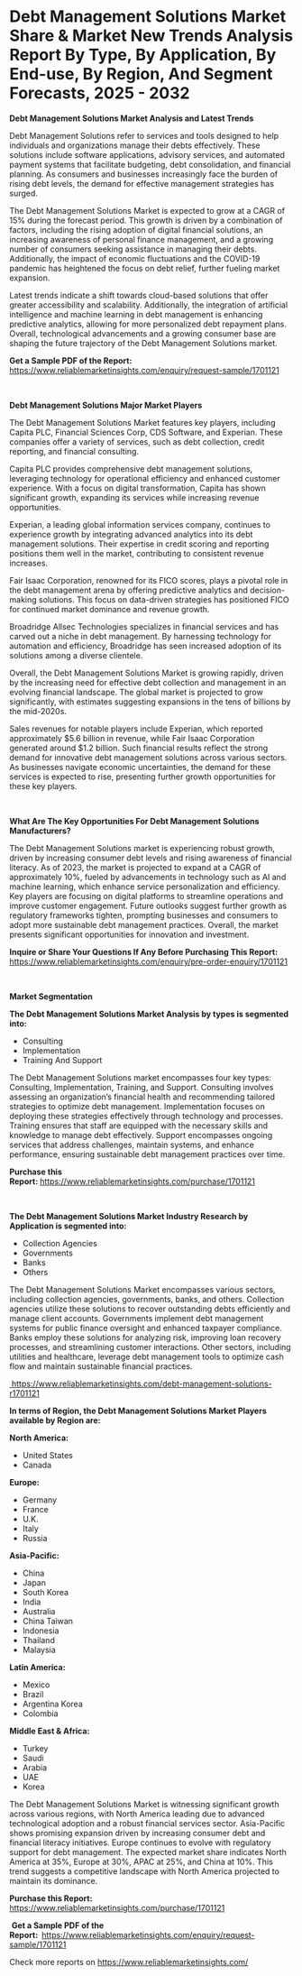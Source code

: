 <p><h1>Debt Management Solutions Market Share & Market New Trends Analysis Report By Type, By Application, By End-use, By Region, And Segment Forecasts, 2025 - 2032</h1></p><p><strong>Debt Management Solutions Market Analysis and Latest Trends</strong></p>
<p><p>Debt Management Solutions refer to services and tools designed to help individuals and organizations manage their debts effectively. These solutions include software applications, advisory services, and automated payment systems that facilitate budgeting, debt consolidation, and financial planning. As consumers and businesses increasingly face the burden of rising debt levels, the demand for effective management strategies has surged.</p><p>The Debt Management Solutions Market is expected to grow at a CAGR of 15% during the forecast period. This growth is driven by a combination of factors, including the rising adoption of digital financial solutions, an increasing awareness of personal finance management, and a growing number of consumers seeking assistance in managing their debts. Additionally, the impact of economic fluctuations and the COVID-19 pandemic has heightened the focus on debt relief, further fueling market expansion. </p><p>Latest trends indicate a shift towards cloud-based solutions that offer greater accessibility and scalability. Additionally, the integration of artificial intelligence and machine learning in debt management is enhancing predictive analytics, allowing for more personalized debt repayment plans. Overall, technological advancements and a growing consumer base are shaping the future trajectory of the Debt Management Solutions market.</p></p>
<p><strong>Get a Sample PDF of the Report:&nbsp;</strong> <a href="https://www.reliablemarketinsights.com/enquiry/request-sample/1701121?utm_campaign=1948&utm_medium=2&utm_source=Github&utm_content=ia&utm_term=09012025&utm_id=debt-management-solutions">https://www.reliablemarketinsights.com/enquiry/request-sample/1701121</a></p>
<p>&nbsp;</p>
<p><strong>Debt Management Solutions Major Market Players</strong></p>
<p><p>The Debt Management Solutions Market features key players, including Capita PLC, Financial Sciences Corp, CDS Software, and Experian. These companies offer a variety of services, such as debt collection, credit reporting, and financial consulting.</p><p>Capita PLC provides comprehensive debt management solutions, leveraging technology for operational efficiency and enhanced customer experience. With a focus on digital transformation, Capita has shown significant growth, expanding its services while increasing revenue opportunities.</p><p>Experian, a leading global information services company, continues to experience growth by integrating advanced analytics into its debt management solutions. Their expertise in credit scoring and reporting positions them well in the market, contributing to consistent revenue increases.</p><p>Fair Isaac Corporation, renowned for its FICO scores, plays a pivotal role in the debt management arena by offering predictive analytics and decision-making solutions. This focus on data-driven strategies has positioned FICO for continued market dominance and revenue growth.</p><p>Broadridge Allsec Technologies specializes in financial services and has carved out a niche in debt management. By harnessing technology for automation and efficiency, Broadridge has seen increased adoption of its solutions among a diverse clientele.</p><p>Overall, the Debt Management Solutions Market is growing rapidly, driven by the increasing need for effective debt collection and management in an evolving financial landscape. The global market is projected to grow significantly, with estimates suggesting expansions in the tens of billions by the mid-2020s. </p><p>Sales revenues for notable players include Experian, which reported approximately $5.6 billion in revenue, while Fair Isaac Corporation generated around $1.2 billion. Such financial results reflect the strong demand for innovative debt management solutions across various sectors. As businesses navigate economic uncertainties, the demand for these services is expected to rise, presenting further growth opportunities for these key players.</p></p>
<p>&nbsp;</p>
<p><strong>What Are The Key Opportunities For Debt Management Solutions Manufacturers?</strong></p>
<p><p>The Debt Management Solutions market is experiencing robust growth, driven by increasing consumer debt levels and rising awareness of financial literacy. As of 2023, the market is projected to expand at a CAGR of approximately 10%, fueled by advancements in technology such as AI and machine learning, which enhance service personalization and efficiency. Key players are focusing on digital platforms to streamline operations and improve customer engagement. Future outlooks suggest further growth as regulatory frameworks tighten, prompting businesses and consumers to adopt more sustainable debt management practices. Overall, the market presents significant opportunities for innovation and investment.</p></p>
<p><strong>Inquire or Share Your Questions If Any Before Purchasing This Report:</strong> <a href="https://www.reliablemarketinsights.com/enquiry/pre-order-enquiry/1701121?utm_campaign=1948&utm_medium=2&utm_source=Github&utm_content=ia&utm_term=09012025&utm_id=debt-management-solutions">https://www.reliablemarketinsights.com/enquiry/pre-order-enquiry/1701121</a></p>
<p>&nbsp;</p>
<p><strong>Market Segmentation</strong></p>
<p><strong>The Debt Management Solutions Market Analysis by types is segmented into:</strong></p>
<p><ul><li>Consulting</li><li>Implementation</li><li>Training And Support</li></ul></p>
<p><p>The Debt Management Solutions market encompasses four key types: Consulting, Implementation, Training, and Support. Consulting involves assessing an organization’s financial health and recommending tailored strategies to optimize debt management. Implementation focuses on deploying these strategies effectively through technology and processes. Training ensures that staff are equipped with the necessary skills and knowledge to manage debt effectively. Support encompasses ongoing services that address challenges, maintain systems, and enhance performance, ensuring sustainable debt management practices over time.</p></p>
<p><strong>Purchase this Report:&nbsp;</strong><a href="https://www.reliablemarketinsights.com/purchase/1701121?utm_campaign=1948&utm_medium=2&utm_source=Github&utm_content=ia&utm_term=09012025&utm_id=debt-management-solutions">https://www.reliablemarketinsights.com/purchase/1701121</a></p>
<p>&nbsp;</p>
<p><strong>The Debt Management Solutions Market Industry Research by Application is segmented into:</strong></p>
<p><ul><li>Collection Agencies</li><li>Governments</li><li>Banks</li><li>Others</li></ul></p>
<p><p>The Debt Management Solutions Market encompasses various sectors, including collection agencies, governments, banks, and others. Collection agencies utilize these solutions to recover outstanding debts efficiently and manage client accounts. Governments implement debt management systems for public finance oversight and enhanced taxpayer compliance. Banks employ these solutions for analyzing risk, improving loan recovery processes, and streamlining customer interactions. Other sectors, including utilities and healthcare, leverage debt management tools to optimize cash flow and maintain sustainable financial practices.</p></p>
<p><a href="https://www.reliablemarketinsights.com/debt-management-solutions-r1701121?utm_campaign=1948&utm_medium=2&utm_source=Github&utm_content=ia&utm_term=09012025&utm_id=debt-management-solutions">&nbsp;https://www.reliablemarketinsights.com/debt-management-solutions-r1701121</a></p>
<p><strong>In terms of Region, the Debt Management Solutions Market Players available by Region are:</strong></p>
<p>
    <p> <strong> North America: </strong>
        <ul>
            <li>United States</li>
            <li>Canada</li>
        </ul>
        </p> 
    <p> <strong> Europe: </strong>
        <ul>
            <li>Germany</li>
            <li>France</li>
            <li>U.K.</li>
            <li>Italy</li>
            <li>Russia</li>
        </ul>
        </p> 
    <p> <strong> Asia-Pacific: </strong>
        <ul>
            <li>China</li>
            <li>Japan</li>
            <li>South Korea</li>
            <li>India</li>
            <li>Australia</li>
            <li>China Taiwan</li>
            <li>Indonesia</li>
            <li>Thailand</li>
            <li>Malaysia</li>
        </ul>
        </p> 
    <p> <strong> Latin America: </strong>
        <ul>
            <li>Mexico</li>
            <li>Brazil</li>
            <li>Argentina Korea</li>
            <li>Colombia</li>
        </ul>
        </p> 
    <p> <strong> Middle East & Africa: </strong>
        <ul>
            <li>Turkey</li>
            <li>Saudi</li>
            <li>Arabia</li>
            <li>UAE</li>
            <li>Korea</li>
        </ul>
    </p>
    </p>
<p><p>The Debt Management Solutions Market is witnessing significant growth across various regions, with North America leading due to advanced technological adoption and a robust financial services sector. Asia-Pacific shows promising expansion driven by increasing consumer debt and financial literacy initiatives. Europe continues to evolve with regulatory support for debt management. The expected market share indicates North America at 35%, Europe at 30%, APAC at 25%, and China at 10%. This trend suggests a competitive landscape with North America projected to maintain its dominance.</p></p>
<p><strong>Purchase this Report: </strong><a href="https://www.reliablemarketinsights.com/purchase/1701121?utm_campaign=1948&utm_medium=2&utm_source=Github&utm_content=ia&utm_term=09012025&utm_id=debt-management-solutions">https://www.reliablemarketinsights.com/purchase/1701121</a></p>
<p>&nbsp;<strong>Get a Sample PDF of the Report:&nbsp;&nbsp;</strong><a href="https://www.reliablemarketinsights.com/enquiry/request-sample/1701121?utm_campaign=1948&utm_medium=2&utm_source=Github&utm_content=ia&utm_term=09012025&utm_id=debt-management-solutions">https://www.reliablemarketinsights.com/enquiry/request-sample/1701121</a></p>
<p><strong></strong></p>
<p>Check more reports on <a href="https://www.reliablemarketinsights.com/?utm_campaign=1948&utm_medium=2&utm_source=Github&utm_content=ia&utm_term=09012025&utm_id=debt-management-solutions">https://www.reliablemarketinsights.com/</a></p>